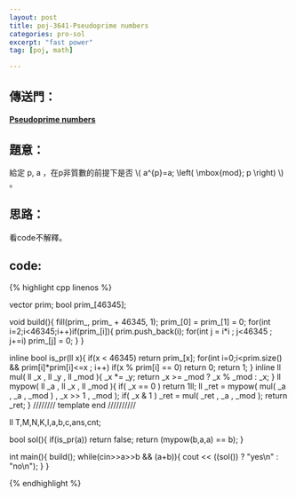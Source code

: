 ```yaml
---
layout: post
title: poj-3641-Pseudoprime numbers
categories: pro-sol
excerpt: "fast power"
tag: [poj, math]

---
```


## 傳送門：

#### [Pseudoprime numbers](http://poj.org/problem?id=3641)

## 題意：   

給定 p, a ，在p非質數的前提下是否 \\( a^{p}=a\; \left( \mbox{mod}\; p \right) \\) 。   

## 思路：

看code不解釋。    

## code:

{% highlight cpp linenos %}

vector<ll> prim;
bool prim_[46345];

void build(){
  fill(prim_, prim_ + 46345, 1);
  prim_[0] = prim_[1] = 0;
  for(int i=2;i<46345;i++)if(prim_[i]){
    prim.push_back(i);
    for(int j = i*i ; j<46345 ; j+=i)
      prim_[j] = 0;
  }
}

inline bool is_pr(ll x){
  if(x < 46345) return prim_[x];
  for(int i=0;i<prim.size() && prim[i]*prim[i]<=x ; i++) if(x % prim[i] == 0)
    return 0;
  return 1;
}
inline ll mul( ll _x , ll _y , ll _mod ){
  _x *= _y;
  return _x >= _mod ? _x % _mod : _x;
}
ll mypow( ll _a , ll _x , ll _mod ){
  if( _x == 0 ) return 1ll;
  ll _ret = mypow( mul( _a , _a , _mod ) , _x >> 1 , _mod );
  if( _x & 1 ) _ret = mul( _ret , _a , _mod );
  return _ret;
}
////////  template end   //////////

ll T,M,N,K,I,a,b,c,ans,cnt;

bool sol(){
  if(is_pr(a)) return false;
  return (mypow(b,a,a) == b);
}

int main(){
  build();
  while(cin>>a>>b && (a+b)){
    cout << ((sol()) ? "yes\n" : "no\n");
  }
}

{% endhighlight %}
